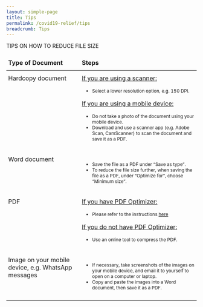 ```yaml
---
layout: simple-page
title: Tips
permalink: /covid19-relief/tips
breadcrumb: Tips
---
```


TIPS ON HOW TO REDUCE FILE SIZE

<style type="text/css">
.tg  {border-collapse:collapse;border-spacing:0;}
.tg td{border-color:black;border-style:solid;border-width:0px;
  overflow:hidden;padding:10px 5px;word-break:normal;}
.tg th{border-color:black;border-style:solid;border-width:0px;
  font-weight:normal;overflow:hidden;padding:10px 5px;word-break:normal;}
.tg .tg-73oq{border-color:#000000;text-align:left;vertical-align:top}
 .tg li{font-size:12px;}
@media screen and (max-width: 767px) {.tg {width: auto !important;}.tg col {width: auto !important;}.tg-wrap {overflow-x: auto;-webkit-overflow-scrolling: touch;}}</style>
<div class="tg-wrap"><table class="tg">
<thead>
  <tr>
    <th class="tg-73oq"><b>Type of Document</b></th>
    <th class="tg-73oq"><b>Steps</b></th>
  </tr>
</thead>
<tbody>
  <tr>
    <td class="tg-73oq">Hardcopy document</td>
    <td class="tg-73oq"><u>If you are using a scanner:</u>
      <ul><li>Select a lower resolution option, e.g. 150 DPI.</li></ul>

<u>If you are using a mobile device:</u>
<ul><li>Do not take a photo of the document using your mobile device.</li>
<li>Download and use a scanner app (e.g. Adobe Scan, CamScanner) to scan the document and save it as a PDF.</li></ul>
</td>
  </tr>
  <tr>
    <td class="tg-73oq">Word document</td>
    <td class="tg-73oq"><ul><li>Save the file as a PDF under “Save as type”.</li>
<li>To reduce the file size further, when saving the file as a PDF, under “Optimize for”, choose “Minimum size”.</li></ul>
</td>
  </tr>
  <tr></td>
  </tr>
   <tr>
    <td class="tg-73oq">PDF</td>
    <td class="tg-73oq"><u>If you have PDF Optimizer:</u>
      <ul><li>Please refer to the instructions <a href="https://helpx.adobe.com/acrobat/using/optimizing-pdfs-acrobat-pro.html" target="_blank">here</a></li></ul>

<u>If you do not have PDF Optimizer:</u>
<ul><li>Use an online tool to compress the PDF.</li></ul></td>
  </tr>
   <tr>
    <td class="tg-73oq">Image on your mobile device, e.g. WhatsApp messages</td>
    <td class="tg-73oq"><ul><li>If necessary, take screenshots of the images on your mobile device, and email it to yourself to open on a computer or laptop.</li>
<li>Copy and paste the images into a Word document, then save it as a PDF.</li></ul></td>
  </tr>
</tbody>
</table></div>
